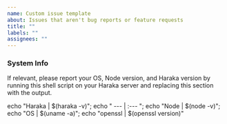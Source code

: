 ```yaml
---
name: Custom issue template
about: Issues that aren't bug reports or feature requests
title: ""
labels: ""
assignees: ""
---
```


### System Info

If relevant, please report your OS, Node version, and Haraka version by running this shell script on your Haraka server and replacing this section with the output.

echo "Haraka | $(haraka -v)"; echo " --- | :--- "; echo "Node | $(node -v)"; echo "OS | $(uname -a)"; echo "openssl | $(openssl version)"
